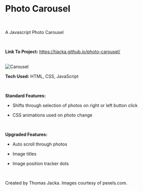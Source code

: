 # Photo Carousel

<br>

A Javascript Photo Carousel

<br>

**Link To Project:** https://tjacka.github.io/photo-carousel/

<br>

<img src="https://i.ibb.co/6s3ktsy/Carousel.jpg" alt="Carousel" border="0">

<br>

**Tech Used:** HTML, CSS, JavaScript

<br> 

**Standard Features:**

- Shifts through selection of photos on right or left button click 

- CSS animations used on photo change

<br>

**Upgraded Features:**

- Auto scroll through photos

- Image titles

- Image position tracker dots

<br>

Created by Thomas Jacka. Images courtesy of pexels.com.


